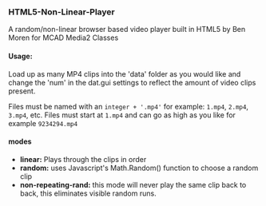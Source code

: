 ### HTML5-Non-Linear-Player

A random/non-linear browser based video player built in HTML5
by Ben Moren for MCAD Media2 Classes

#### Usage:
Load up as many MP4 clips into the 'data' folder as you would like and change the 'num' in the dat.gui settings to reflect the amount of video clips present.

Files must be named with an `integer + '.mp4'` for example: `1.mp4`, `2.mp4`, `3.mp4`, etc. Files must start at `1.mp4` and can go as high as you like for example `9234294.mp4`

#### modes
+ <b>linear:</b> Plays through the clips in order
+ <b>random:</b> uses Javascript's Math.Random() function to choose a random clip
+ <b>non-repeating-rand:</b> this mode will never play the same clip back to back, this eliminates visible random runs.


